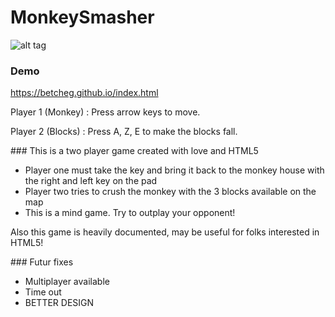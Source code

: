 # MonkeySmasher

![alt tag](http://image.noelshack.com/fichiers/2016/07/1455994596-banner.png)

### Demo

https://betcheg.github.io/index.html

Player 1 (Monkey) : Press arrow keys to move.

Player 2 (Blocks) : Press A, Z, E to make the blocks fall.

### This is a two player game created with love and HTML5 

* Player one must take the key and bring it back to the monkey house with the right and left key on the pad
* Player two tries to crush the monkey with the 3 blocks available on the map
* This is a mind game. Try to outplay your opponent!

Also this game is heavily documented, may be useful for folks interested in HTML5!

### Futur fixes
- Multiplayer available
- Time out
- BETTER DESIGN




